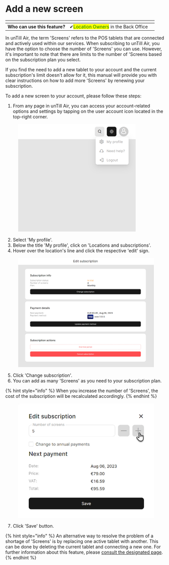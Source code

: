 # Add a new screen

<table data-card-size="large" data-view="cards"><thead><tr><th></th><th></th><th></th></tr></thead><tbody><tr><td><strong>Who can use this feature?</strong></td><td><span data-gb-custom-inline data-tag="emoji" data-code="2714">✔</span><mark style="color:green;">Location Owners</mark> in the Back Office</td><td></td></tr></tbody></table>

In unTill Air, the term 'Screens' refers to the POS tablets that are connected and actively used within our services. When subscribing to unTill Air, you have the option to choose the number of 'Screens' you can use. However, it's important to note that there are limits to the number of 'Screens based on the subscription plan you select.

If you find the need to add a new tablet to your account and the current subscription's limit doesn't allow for it, this manual will provide you with clear instructions on how to add more 'Screens' by renewing your subscription.

To add a new screen to your account, please follow these steps:

1. From any page in unTill Air, you can access your account-related options and settings by tapping on the user account icon located in the top-right corner.

<figure><img src="../../images/Screenshot (14).png" alt="" width="367"><figcaption></figcaption></figure>

2. Select 'My profile'.
3. Below the title 'My profile', click on 'Locations and subscriptions'.
4. Hover over the location's line and click the respective 'edit' sign.

<figure><img src="../../images/subscription.jpg" alt=""><figcaption></figcaption></figure>

5. Click 'Change subscription'.
6. You can add as many 'Screens' as you need to your subscription plan.

{% hint style="info" %}
When you increase the number of 'Screens', the cost of the subscription will be recalculated accordingly.
{% endhint %}

<figure><img src="../../images/screens.jpg" alt="" width="530"><figcaption></figcaption></figure>

7. Click 'Save' button.

{% hint style="info" %}
An alternative way to resolve the problem of a shortage of 'Screens' is by replacing one active tablet with another. This can be done by deleting the current tablet and connecting a new one. For further information about this feature, please [consult the designated page](../general/equipment/delete-a-tablet.md).
{% endhint %}

